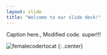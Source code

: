 ```yaml
---
layout: slide
title: "Welcome to our slide deck!"
---
```


Caption here., 
 Modified code. super!!!

![femalecodertocat](https://octodex.github.com/images/femalecodertocat.png)
{: .center}
